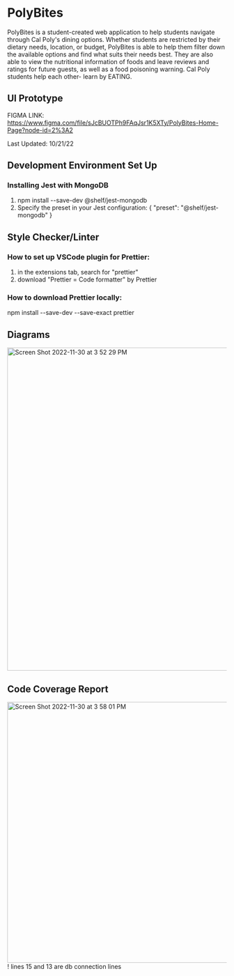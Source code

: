 # PolyBites

PolyBites is a student-created web application to help students navigate through Cal Poly's dining options. Whether students are restricted by their dietary needs, location, or budget, PolyBites is able to help them filter down the available options and find what suits their needs best. They are also able to view the nutritional information of foods and leave reviews and ratings for future guests, as well as a food poisoning warning. Cal Poly students help each other- learn by EATING.

## UI  Prototype

FIGMA LINK: https://www.figma.com/file/sJcBUOTPh9FAqJsr1K5XTy/PolyBites-Home-Page?node-id=2%3A2

Last Updated: 10/21/22

## Development Environment Set Up
### Installing Jest with MongoDB
1) npm install --save-dev @shelf/jest-mongodb
2) Specify the preset in your Jest configuration:
   {
      "preset": "@shelf/jest-mongodb"
   }

## Style Checker/Linter

### How to set up VSCode plugin for Prettier:
1) in the extensions tab, search for "prettier"
2) download "Prettier = Code formatter" by Prettier

### How to download Prettier locally:
npm install --save-dev --save-exact prettier

## Diagrams
<img width="742" alt="Screen Shot 2022-11-30 at 3 52 29 PM" src="https://user-images.githubusercontent.com/63268343/204932842-4930c78b-77e3-4a48-beb8-fd148133ad01.png">

## Code Coverage Report
<img width="599" alt="Screen Shot 2022-11-30 at 3 58 01 PM" src="https://user-images.githubusercontent.com/63268343/204933458-4fb894f6-7e81-48c6-9e80-dc36d981fa35.png">
! lines 15 and 13 are db connection lines
